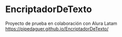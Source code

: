 # EncriptadorDeTexto
Proyecto de prueba en colaboración con Alura Latam
https://pipedaguer.github.io/EncriptadorDeTexto/
